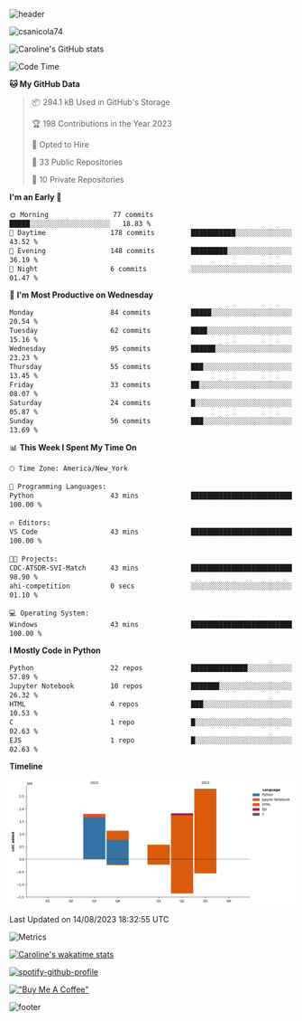 ![header](https://capsule-render.vercel.app/api?type=waving&color=0:373B44,100:4286f4&height=300&section=header&text=Caroline%20Sanicola&fontColor=F9F6EE&animation=fadeIn&fontSize=90)

<p align="left"> <img src="https://komarev.com/ghpvc/?username=csanicola74&label=Profile%20views&color=0e75b6&style=flat" alt="csanicola74" /> </p>

![Caroline's GitHub stats](https://github-readme-stats.vercel.app/api?username=csanicola74&show_icons=true&theme=city_lights)

<!--START_SECTION:waka-->
![Code Time](http://img.shields.io/badge/Code%20Time-112%20hrs%2048%20mins-blue)

**🐱 My GitHub Data** 

> 📦 294.1 kB Used in GitHub's Storage 
 > 
> 🏆 198 Contributions in the Year 2023
 > 
> 💼 Opted to Hire
 > 
> 📜 33 Public Repositories 
 > 
> 🔑 10 Private Repositories 
 > 
**I'm an Early 🐤** 

```text
🌞 Morning                77 commits          █████░░░░░░░░░░░░░░░░░░░░   18.83 % 
🌆 Daytime                178 commits         ███████████░░░░░░░░░░░░░░   43.52 % 
🌃 Evening                148 commits         █████████░░░░░░░░░░░░░░░░   36.19 % 
🌙 Night                  6 commits           ░░░░░░░░░░░░░░░░░░░░░░░░░   01.47 % 
```
📅 **I'm Most Productive on Wednesday** 

```text
Monday                   84 commits          █████░░░░░░░░░░░░░░░░░░░░   20.54 % 
Tuesday                  62 commits          ████░░░░░░░░░░░░░░░░░░░░░   15.16 % 
Wednesday                95 commits          ██████░░░░░░░░░░░░░░░░░░░   23.23 % 
Thursday                 55 commits          ███░░░░░░░░░░░░░░░░░░░░░░   13.45 % 
Friday                   33 commits          ██░░░░░░░░░░░░░░░░░░░░░░░   08.07 % 
Saturday                 24 commits          █░░░░░░░░░░░░░░░░░░░░░░░░   05.87 % 
Sunday                   56 commits          ███░░░░░░░░░░░░░░░░░░░░░░   13.69 % 
```


📊 **This Week I Spent My Time On** 

```text
🕑︎ Time Zone: America/New_York

💬 Programming Languages: 
Python                   43 mins             █████████████████████████   100.00 % 

🔥 Editors: 
VS Code                  43 mins             █████████████████████████   100.00 % 

🐱‍💻 Projects: 
CDC-ATSDR-SVI-Match      43 mins             █████████████████████████   98.90 % 
ahi-competition          0 secs              ░░░░░░░░░░░░░░░░░░░░░░░░░   01.10 % 

💻 Operating System: 
Windows                  43 mins             █████████████████████████   100.00 % 
```

**I Mostly Code in Python** 

```text
Python                   22 repos            ██████████████░░░░░░░░░░░   57.89 % 
Jupyter Notebook         10 repos            ███████░░░░░░░░░░░░░░░░░░   26.32 % 
HTML                     4 repos             ███░░░░░░░░░░░░░░░░░░░░░░   10.53 % 
C                        1 repo              █░░░░░░░░░░░░░░░░░░░░░░░░   02.63 % 
EJS                      1 repo              █░░░░░░░░░░░░░░░░░░░░░░░░   02.63 % 
```



**Timeline**

![Lines of Code chart](https://raw.githubusercontent.com/csanicola74/csanicola74/main/assets/bar_graph.png)


 Last Updated on 14/08/2023 18:32:55 UTC
<!--END_SECTION:waka-->

![Metrics](https://metrics.lecoq.io/csanicola74?template=classic&isocalendar=1&languages=1&lines=1&stars=1&habits=1&achievements=1&activity=1&gists=1&base=header%2C%20activity%2C%20community%2C%20repositories%2C%20metadata&base.indepth=false&base.hireable=false&base.skip=false&isocalendar=false&isocalendar.duration=full-year&languages=false&languages.limit=8&languages.threshold=0%25&languages.other=false&languages.colors=github&languages.sections=most-used&languages.indepth=false&languages.analysis.timeout=15&languages.analysis.timeout.repositories=7.5&languages.categories=markup%2C%20programming&languages.recent.categories=markup%2C%20programming&languages.recent.load=300&languages.recent.days=14&lines=false&lines.sections=base&lines.repositories.limit=4&lines.history.limit=1&stars=false&stars.limit=4&habits=false&habits.from=200&habits.days=14&habits.facts=true&habits.charts=false&habits.charts.type=classic&habits.trim=false&habits.languages.limit=8&habits.languages.threshold=0%25&achievements=false&achievements.threshold=C&achievements.secrets=true&achievements.display=compact&achievements.limit=0&activity=false&activity.limit=5&activity.load=300&activity.days=14&activity.visibility=all&activity.timestamps=false&activity.filter=all&gists=false&config.timezone=America%2FNew_York)

[![Caroline's wakatime stats](https://github-readme-stats.vercel.app/api/wakatime?username=csanicola)](https://github.com/anuraghazra/github-readme-stats)

[![spotify-github-profile](https://spotify-github-profile.vercel.app/api/view?uid=csanicola1&cover_image=true&theme=default&show_offline=false&background_color=333333&interchange=false&bar_color=53b14f&bar_color_cover=true)](https://spotify-github-profile.vercel.app/api/view?uid=csanicola1&redirect=true)

[!["Buy Me A Coffee"](https://www.buymeacoffee.com/assets/img/custom_images/orange_img.png)](https://www.buymeacoffee.com/csanicola)

![footer](https://capsule-render.vercel.app/api?section=footer&type=waving&color=0:373B44,100:4286f4)
